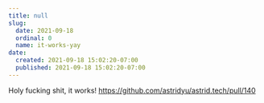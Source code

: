 ```yaml
---
title: null
slug:
  date: 2021-09-18
  ordinal: 0
  name: it-works-yay
date:
  created: 2021-09-18 15:02:20-07:00
  published: 2021-09-18 15:02:20-07:00
---
```


Holy fucking shit, it works! https://github.com/astridyu/astrid.tech/pull/140
